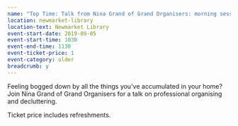 ```yaml
---
name: "Top Time: Talk from Nina Grand of Grand Organisers: morning session"
location: newmarket-library
location-text: Newmarket Library
event-start-date: 2019-09-05
event-start-time: 1030
event-end-time: 1130
event-ticket-price: 1
event-category: older
breadcrumb: y
---
```


Feeling bogged down by all the things you've accumulated in your home? Join Nina Grand of Grand Organisers for a talk on professional organising and decluttering.

Ticket price includes refreshments.
